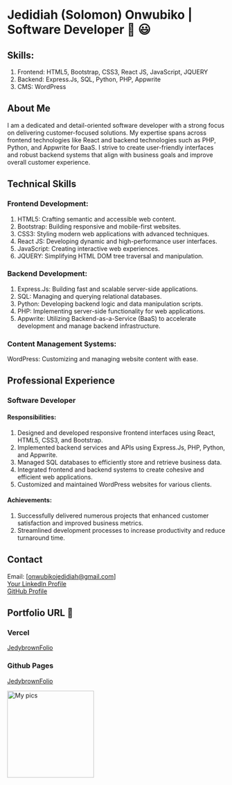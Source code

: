 # Jedidiah (Solomon) Onwubiko | Software Developer :wave: :smiley:

## Skills:

1. Frontend: HTML5, Bootstrap, CSS3, React JS, JavaScript, JQUERY
2. Backend: Express.Js, SQL, Python, PHP, Appwrite
3. CMS: WordPress

## About Me

I am a dedicated and detail-oriented software developer with a strong focus on delivering customer-focused solutions. My expertise spans across frontend technologies like React and backend technologies such as PHP, Python, and Appwrite for BaaS. I strive to create user-friendly interfaces and robust backend systems that align with business goals and improve overall customer experience.

## Technical Skills

### Frontend Development:

1. HTML5: Crafting semantic and accessible web content.
2. Bootstrap: Building responsive and mobile-first websites.
3. CSS3: Styling modern web applications with advanced techniques.
4. React JS: Developing dynamic and high-performance user interfaces.
5. JavaScript: Creating interactive web experiences.
6. JQUERY: Simplifying HTML DOM tree traversal and manipulation.

### Backend Development:

1. Express.Js: Building fast and scalable server-side applications.
2. SQL: Managing and querying relational databases.
3. Python: Developing backend logic and data manipulation scripts.
4. PHP: Implementing server-side functionality for web applications.
5. Appwrite: Utilizing Backend-as-a-Service (BaaS) to accelerate development and manage backend infrastructure.

### Content Management Systems:

WordPress: Customizing and managing website content with ease.

## Professional Experience

### Software Developer

#### Responsibilities:

1. Designed and developed responsive frontend interfaces using React, HTML5, CSS3, and Bootstrap.
2. Implemented backend services and APIs using Express.Js, PHP, Python, and Appwrite.
3. Managed SQL databases to efficiently store and retrieve business data.
4. Integrated frontend and backend systems to create cohesive and efficient web applications.
5. Customized and maintained WordPress websites for various clients.

#### Achievements:

1. Successfully delivered numerous projects that enhanced customer satisfaction and improved business metrics.
2. Streamlined development processes to increase productivity and reduce turnaround time.

## Contact

Email: [onwubikojedidiah@gmail.com] <br>
[Your LinkedIn Profile](https://www.linkedin.com/in/jedidiahonwubiko/) <br>
[GitHub Profile](https://github.com/Jedidiah-Solomon)

## Portfolio URL :clap:

### Vercel

[JedybrownFolio](https://jedidiahsolomon.vercel.app/)

### Github Pages

[JedybrownFolio](https://jedidiah-solomon.github.io/JedybrownFolio/)

<img alt="My pics" src="https://user-images.githubusercontent.com/121108148/215294524-739aad63-9d80-4d8f-8273-c0d633853d5e.jpg" width="200" height="200">
